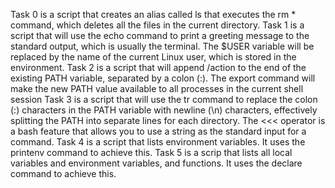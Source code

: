 Task 0 is a script that creates an alias called ls that executes the rm * command, which deletes all the files in the current directory.
Task 1 is a script that will use the echo command to print a greeting message to the standard output, which is usually the terminal. The $USER variable will be replaced by the name of the current Linux user, which is stored in the environment.
Task 2 is a script that will append /action to the end of the existing PATH variable, separated by a colon (:). The export command will make the new PATH value available to all processes in the current shell session
Task 3 is a script that will use the tr command to replace the colon (:) characters in the PATH variable with newline (\n) characters, effectively splitting the PATH into separate lines for each directory. The <<< operator is a bash feature that allows you to use a string as the standard input for a command.
Task 4 is a script that lists environment variables. It uses the printenv command to achieve this.
Task 5 is a scrip that lists all local variables and environment variables, and functions. It uses the declare command to achieve this.
